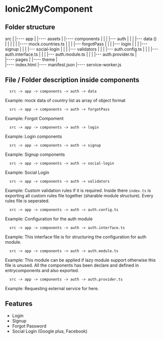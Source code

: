 # Ionic2MyComponent

## Folder structure

src
 |
 |---- app
 |
 |---- assets
 |
 |---- components
 |          |
 |          |--- auth
 |                |
 |                |--- data ()
 |                |     |
 |                |     |---- mock.countries.ts
 |                |
 |                |--- forgotPass
 |                |
 |                |--- login
 |                |
 |                |--- signup
 |                |
 |                |--- social-login
 |                |
 |                |--- validators
 |                |
 |                |--- auth.config.ts
 |                |
 |                |--- auth.interface.ts
 |                |
 |                |--- auth.module.ts
 |                |
 |                |--- auth.provider.ts
 |          
 |---- pages
 |
 |---- theme
 |      
 |---- index.html
 |---- manifest.json
 |---- service-worker.js

## File / Folder description inside components

```
  src -> app -> components -> auth -> data
```

Example: mock data of country list as array of object format

```
  src -> app -> components -> auth -> forgotPass
```

Example: Forgot Compoment

```
  src -> app -> components -> auth -> login
```

Example: Login components

```
  src -> app -> components -> auth -> signup
```

Example: Signup components

```
  src -> app -> components -> auth -> social-login
```

Example: Social Login

```
  src -> app -> components -> auth -> validators
```  

Example: Custom validation rules if it is required. Inside there ``` index.ts ``` is exporting all custom rules file together (sharable module structure). Every rules file is seperated.

```
  src -> app -> components -> auth -> auth.config.ts
```

Example: Configuration for the auth module

```
  src -> app -> components -> auth -> auth.interface.ts
```

Example: This interface file is for structuring the configuration for auth module.

```
  src -> app -> components -> auth -> auth.module.ts
```

Example: This module can be applied if lazy module support otherwise this file is unused. All the components has been declare and defined in entrycomponents and also exported.

```
  src -> app -> components -> auth -> auth.provider.ts
```

Example: Requesting external service for here.


## Features
* Login
* Signup
* Forgot Password
* Social Login (Google plus, Facebook)
